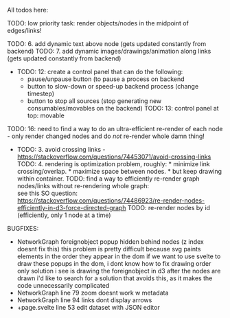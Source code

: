 All todos here:

<!-- TODO: cycle between 3 to 5 states for each node -->
TODO: low priority task: render objects/nodes in the midpoint of edges/links!

<!-- MOCKUP DONE TODO: high priority - there needs to be 3 histograms for each node:
    1. histogram representing the input queue  (for items at node and waiting to be processed)
    2. histogram representing processing time (for items in process at node - not exactly a queue just time spent being processed)
    3. histogram representing the output queue (items at same node but waiting to leave - to be accepted by another node)
    note: these histograms should be updated node-by-node, so as not to re-render whole graph unnecessarily -->

<!-- DONT NEED? * TODO: 1. scale drawing to 90% of viewport (vertically and horizontally)
DONT NEED TODO: 4. allow for triangle or rectangular shapes in nodes
DONT KNOW TODO: 8. change forces so the more force between nodes given more degrees of separation/freedom

DONE TODO: 2. add permanent labels to nodes
DONE TODO: 3. add permanent icons to nodes (any image url is fine for now)
DONE ** TODO: 10: on-click node -> show histogram
DONE ** TODO: 11: code histogram into metadata toggle
DONE ** TODO: 5. add on-hover text (show metadata when hovering over)
DONE TODO: 9. allow user to toggle on/off nodes self-separating - default is on - if it's off: then user can drag nodes wherever they want 
DONE ** TODO: 11: on-hover over link -> show histogram
DONE TODO:make initial separating force a little stronger, so that nodes are further apart (more spaced out).
DONE * TODO: 15: nodes will "float" outside of viewport, after turning physics on/off -->

TODO: 6. add dynamic text above node (gets updated constantly from backend)
TODO: 7. add dynamic images/drawings/animation along links (gets updated constantly from backend)
* TODO: 12: create a control panel that can do the following:
   <!-- * button to toggle physics on/off for the graph -->
   * pause/unpause button (to pause a process on backend
   * button to slow-down or speed-up backend process (change timestep)
   * button to stop all sources (stop generating new consumables/movables on the backend)
TODO: 13: control panel at top: movable
<!-- TODO: 14: create generic JSON editor panel - show JSON blob and allow user to edit and save it (there should be ready-made solutions for this) -->
TODO: 16: need to find a way to do an ultra-efficient re-render of each node -
          only render changed nodes and do *not* re-render whole damn thing!
<!-- TODO: 17: fix viewport too tall(no scrolling !) -->

<!-- TODO:2. on/in initial render, avoid crossing lines/edges -->
* TODO: 3. avoid crossing links - https://stackoverflow.com/questions/74453071/avoid-crossing-links
TODO: 4. rendering is optimization problem, roughly:
      * minimize link crossing/overlap.
      * maximize space between nodes.
      * but keep drawing within container.
TODO: find a way to efficiently re-render graph nodes/links without re-rendering whole graph:  
      see this SO question: https://stackoverflow.com/questions/74486923/re-render-nodes-efficiently-in-d3-force-directed-graph
   TODO: re-render nodes by id (efficiently, only 1 node at a time)

<!-- evan todos -->

BUGFIXES:
* NetworkGraph foreignobject popup hidden behind nodes (z index doesnt fix this)
    this problem is pretty difficult because svg paints elements in the order they appear in the dom
    if we want to use svelte to draw these popups in the dom, i dont know how to fix drawing order
    only solution i see is drawing the foreignobject in d3 after the nodes are drawn
    i'd like to search for a solution that avoids this, as it makes the code unnecessarily complicated
* NetworkGraph line 79 zoom doesnt work w metadata
* NetworkGraph line 94 links dont display arrows
* +page.svelte line 53 edit dataset with JSON editor